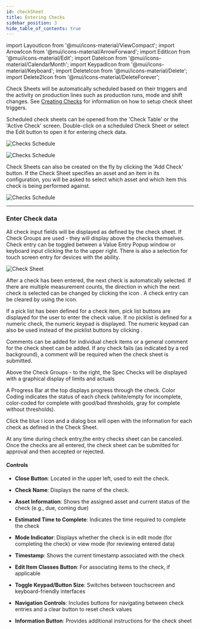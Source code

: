 ```yaml
---
id: checkSheet
title: Entering Checks
sidebar_position: 3
hide_table_of_contents: true
---
```


import LayoutIcon from '@mui/icons-material/ViewCompact';
import ArrowIcon from '@mui/icons-material/ArrowForward';
import EditIcon from '@mui/icons-material/Edit';
import DateIcon from '@mui/icons-material/CalendarMonth';
import KeypadIcon from '@mui/icons-material/Keyboard';
import DeleteIcon from '@mui/icons-material/Delete';
import Delete2Icon from '@mui/icons-material/DeleteForever';

Check Sheets will be automatically scheduled based on their triggers and the activity on production lines such as production runs, mode and shift changes. 
See [Creating Checks](config/checkSheets) for information on how to setup check sheet triggers.

Scheduled check sheets can be opened from the 'Check Table' or the 'Active Check' screen.
Double-click on a scheduled Check Sheet or select the Edit button to open it for entering check data.

![Checks Schedule](/img/quality/checkTable.png)

![Checks Schedule](/img/quality/activeChecks.png)

Check Sheets can also be created on the fly by clicking the 'Add Check' button.
If the Check Sheet specifies an asset and an item in its configuration, you will be asked to select which asset and which item this check is being performed against.

![Checks Schedule](/img/quality/addCheck.png)
***
### Enter Check data

All check input fields will be displayed as defined by the check sheet.  If Check Groups are used - they will display above the checks themselves.   Check entry can be toggled between a Value Entry Popup window or keyboard input clicking the <KeypadIcon fontSize="small" /> to the upper right. There is also a selection for touch screen entry for devices with the ability.

![Check Sheet](/img/quality-checks-check-sheet.png)

After a check has been entered, the next check is automatically selected. If there are multiple measurement counts, the direction in which the next check is selected can be changed by clicking the <ArrowIcon fontSize="small" /> icon .  A check entry can be cleared by using the <DeleteIcon fontSize="small" /> icon.

If a pick list has been defined for a check item, pick list buttons are displayed for the user to enter the check value. If no picklist is defined for a numeric check, the numeric keypad is displayed. The numeric keypad can also be used instead of the picklist buttons by clicking .

Comments can be added for individual check items or a general comment for the check sheet can be added. If any check fails (as indicated by a red background), a comment will be required when the check sheet is submitted.

Above the Check Groups - to the right, the Spec Checks will be displayed with a graphical display of limits and actuals

A Progress Bar at the top displays progress through the check. Color Coding indicates the status of each check (white/empty for incomplete, color-coded for complete with good/bad thresholds, gray for complete without thresholds).

Click the blue i icon and a dialog box will open with the information for each check as defined in the Check Sheet. 

At any time during check entry,the entry checks sheet can be canceled.
Once the checks are all entered, the check sheet can be submitted for approval and then accepted or rejected.

#### Controls
* **Close Button**: Located in the upper left, used to exit the check.
* **Check Name**: Displays the name of the check.
* **Asset Information**: Shows the assigned asset and current status of the check (e.g., due, coming due)
* **Estimated Time to Complete**: Indicates the time required to complete the check
* **Mode Indicator**: Displays whether the check is in edit mode (for completing the check) or view mode (for reviewing entered data)

* **Timestamp**: Shows the current timestamp associated with the check
* **Edit Item Classes Button**: For associating items to the check, if applicable
* **Toggle Keypad/Button Size**: Switches between touchscreen and keyboard-friendly interfaces
* **Navigation Controls**: Includes buttons for navigating between check entries and a clear button to reset check values
* **Information Button**: Provides additional instructions for the check sheet